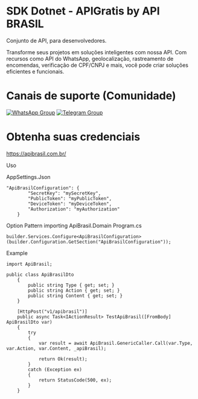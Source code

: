 # SDK Dotnet - APIGratis by API BRASIL
Conjunto de API, para desenvolvedores.

Transforme seus projetos em soluções inteligentes com nossa API. Com recursos como API do WhatsApp, geolocalização, rastreamento de encomendas, verificação de CPF/CNPJ e mais, você pode criar soluções eficientes e funcionais.

# Canais de suporte (Comunidade)
[![WhatsApp Group](https://img.shields.io/badge/WhatsApp-Group-25D366?logo=whatsapp)](https://chat.whatsapp.com/KsPendingrUGIPWvUBYAjI1ogaGs)
[![Telegram Group](https://img.shields.io/badge/Telegram-Group-32AFED?logo=telegram)](https://t.me/apigratisoficial)

# Obtenha suas credenciais
https://apibrasil.com.br/

Uso 

AppSettings.Json
```
"ApiBrasilConfiguration": {
        "SecretKey": "mySecretKey",
        "PublicToken": "myPublicToken",
        "DeviceToken": "myDeviceToken",
        "Authorization": "myAuthorization"
    }
```

Option Pattern importing ApiBrasil.Domain
Program.cs
```
builder.Services.Configure<ApiBrasilConfiguration>(builder.Configuration.GetSection("ApiBrasilConfiguration"));
```

Example
```
import ApiBrasil;

public class ApiBrasilDto
    {
        public string Type { get; set; }
        public string Action { get; set; }
        public string Content { get; set; }
    }

    [HttpPost("v1/apibrasil")]
    public async Task<IActionResult> TestApiBrasil([FromBody] ApiBrasilDto var)
    {
        try
        {
            var result = await ApiBrasil.GenericCaller.Call(var.Type, var.Action, var.Content, _apiBrasil);

            return Ok(result);
        }
        catch (Exception ex)
        {
            return StatusCode(500, ex);
        }
    }
```
